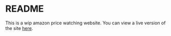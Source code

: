 # README

This is a wip amazon price watching website. You can view a live version of the site [here](http://dealsmate-env.eba-ihcydykt.us-west-2.elasticbeanstalk.com/).
